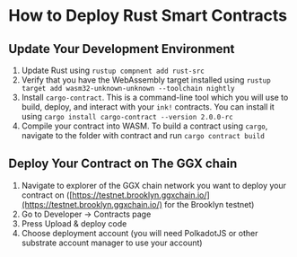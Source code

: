 # How to Deploy Rust Smart Contracts

## Update Your Development Environment

1. Update Rust using `rustup compnent add rust-src`
2. Verify that you have the WebAssembly target installed using `rustup target add wasm32-unknown-unknown --toolchain nightly`
3. Install `cargo-contract`. This is a command-line tool which you will use to build, deploy, and interact with your `ink!` contracts. You can install it using `cargo install cargo-contract --version 2.0.0-rc`
4. Compile your contract into WASM. To build a contract using `cargo`, navigate to the folder with contract and run `cargo contract build`

## Deploy Your Contract on The GGX chain

1. Navigate to explorer of the GGX chain network you want to deploy your contract on ([https://testnet.brooklyn.ggxchain.io/](https://testnet.brooklyn.ggxchain.io/) for the Brooklyn testnet)
2. Go to Developer &rarr; Contracts page
3. Press Upload & deploy code
4. Choose deployment account (you will need PolkadotJS or other substrate account manager to use your account)
